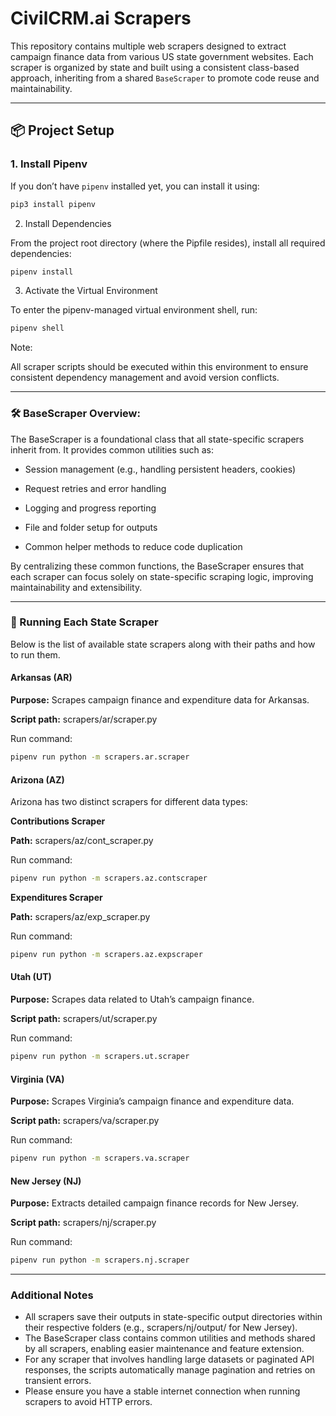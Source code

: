 # CivilCRM.ai Scrapers

This repository contains multiple web scrapers designed to extract campaign finance data from various US state government websites. Each scraper is organized by state and built using a consistent class-based approach, inheriting from a shared `BaseScraper` to promote code reuse and maintainability.

---

## 📦 Project Setup

### 1. Install Pipenv

If you don’t have `pipenv` installed yet, you can install it using:

```bash
pip3 install pipenv
```

2. Install Dependencies

From the project root directory (where the Pipfile resides), install all required dependencies:

```bash
pipenv install
```

3. Activate the Virtual Environment

To enter the pipenv-managed virtual environment shell, run:

```bash
pipenv shell
```

Note:

All scraper scripts should be executed within this environment to ensure consistent dependency management and avoid version conflicts.

---

### 🛠️ BaseScraper Overview:

The BaseScraper is a foundational class that all state-specific scrapers inherit from. It provides common utilities such as:

- Session management (e.g., handling persistent headers, cookies)

- Request retries and error handling

- Logging and progress reporting

- File and folder setup for outputs

- Common helper methods to reduce code duplication

By centralizing these common functions, the BaseScraper ensures that each scraper can focus solely on state-specific scraping logic, improving maintainability and extensibility.

---

### 🚀 Running Each State Scraper

Below is the list of available state scrapers along with their paths and how to run them.

#### Arkansas (AR)

**Purpose:** Scrapes campaign finance and expenditure data for Arkansas.

**Script path:** scrapers/ar/scraper.py

Run command:

```bash
pipenv run python -m scrapers.ar.scraper
``` 

#### Arizona (AZ)

Arizona has two distinct scrapers for different data types:

**Contributions Scraper**

**Path:** scrapers/az/cont_scraper.py

Run command:

```bash
pipenv run python -m scrapers.az.contscraper
```

**Expenditures Scraper**

**Path:** scrapers/az/exp_scraper.py

Run command:

```bash
pipenv run python -m scrapers.az.expscraper
```

#### Utah (UT)

**Purpose:** Scrapes data related to Utah’s campaign finance.

**Script path:** scrapers/ut/scraper.py

Run command:

```bash
pipenv run python -m scrapers.ut.scraper
```

#### Virginia (VA)

**Purpose:** Scrapes Virginia’s campaign finance and expenditure data.

**Script path:** scrapers/va/scraper.py

Run command:

```bash
pipenv run python -m scrapers.va.scraper
```

#### New Jersey (NJ)

**Purpose:** Extracts detailed campaign finance records for New Jersey.

**Script path:** scrapers/nj/scraper.py

Run command:

```bash
pipenv run python -m scrapers.nj.scraper
```
---

### Additional Notes

- All scrapers save their outputs in state-specific output directories within their respective folders (e.g., scrapers/nj/output/ for New Jersey).
- The BaseScraper class contains common utilities and methods shared by all scrapers, enabling easier maintenance and feature extension.
- For any scraper that involves handling large datasets or paginated API responses, the scripts automatically manage pagination and retries on transient errors.
- Please ensure you have a stable internet connection when running scrapers to avoid HTTP errors.

